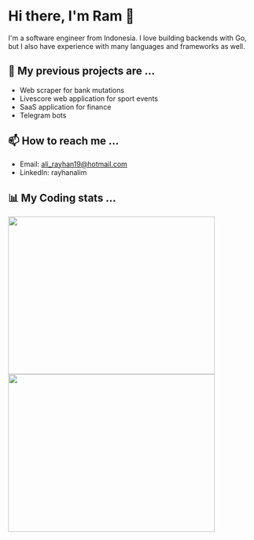 # Hi there, I'm Ram 👋

I'm a software engineer from Indonesia. I love building backends with Go, but I also have experience with many languages and frameworks as well.

## 🔭 My previous projects are ...

- Web scraper for bank mutations
- Livescore web application for sport events
- SaaS application for finance
- Telegram bots

## 📫 How to reach me ...

- Email: ali_rayhan19@hotmail.com
- LinkedIn: rayhanalim

## 📊 My Coding stats ...

<p>
<img src="https://wakatime.com/share/@018df41b-fac2-49d7-a4f2-68d4ad574c01/eea2d6e6-5333-49d8-a71f-53f4e1fd8f56.svg" height="320" width="420"></img>
<img src="https://wakatime.com/share/@018df41b-fac2-49d7-a4f2-68d4ad574c01/9c846b30-a6a9-467d-a097-e4414b795514.svg" height="320" width="420"></img>
</p>
